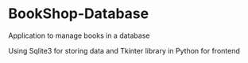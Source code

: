 # BookShop-Database
Application to manage books in a database

Using Sqlite3 for storing data
and Tkinter library in Python for frontend
